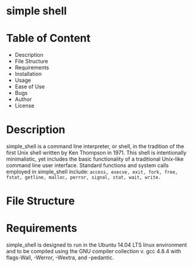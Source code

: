 # simple shell

# Table of Content
- Description
- File Structure
- Requirements
- Installation
- Usage
- Ease of Use
- Bugs
- Author
- License

# Description
simple_shell is a command line interpreter, or shell, in the tradition of the first Unix shell written by Ken Thompson in 1971. This shell is intentionally minimalistic, yet includes the basic functionality of a traditional Unix-like command line user interface. Standard functions and system calls employed in simple_shell include: ` access, execve, exit, fork, free, fstat, getline, malloc, perror, signal, stat, wait, write. `

# File Structure

# Requirements
simple_shell is designed to run in the Ubuntu 14.04 LTS linux environment and to be compiled using the GNU compiler collection v. gcc 4.8.4 with flags-Wall, -Werror, -Wextra, and -pedantic.
